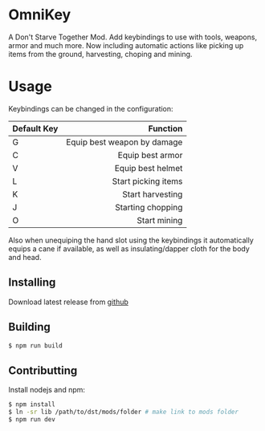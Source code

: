 # OmniKey

A Don't Starve Together Mod. Add keybindings to use with tools, weapons, armor and much more.
Now including automatic actions like picking up items from the ground, harvesting, choping and mining.

# Usage

Keybindings can be changed in the configuration:

| Default Key |                    Function |
| :---------- | --------------------------: |
| G           | Equip best weapon by damage |
| C           |            Equip best armor |
| V           |           Equip best helmet |
| L           |         Start picking items |
| K           |            Start harvesting |
| J           |           Starting chopping |
| O           |                Start mining |

Also when unequiping the hand slot using the keybindings it automatically equips
a cane if available, as well as insulating/dapper cloth for the body and head.

## Installing

Download latest release from [github](https://github.com/danielpza/dst-omnikey/releases/)

## Building

```sh
$ npm run build
```

## Contributting

Install nodejs and npm:

```sh
$ npm install
$ ln -sr lib /path/to/dst/mods/folder # make link to mods folder
$ npm run dev
```
